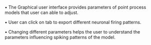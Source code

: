 •	The Graphical user interface provides parameters of point process models that user can able to adjust.


•	User can click on tab to export different neuronal firing patterns.


•	Changing different parameters helps the user to understand the parameters influencing spiking patterns of the model.